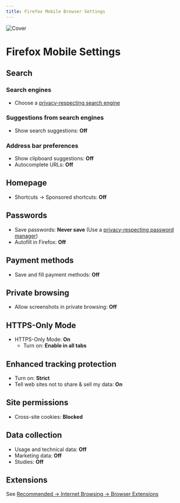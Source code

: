 ```yaml
---
title: Firefox Mobile Browser Settings
---
```


![Cover](/assets/covers/firefox.png)

# Firefox Mobile Settings

## Search

### Search engines

* Choose a [privacy-respecting search engine](/recommendations/internet-browsing/search-engines)

### Suggestions from search engines

* Show search suggestions: **Off**

### Address bar preferences

* Show clipboard suggestions: **Off**
* Autocomplete URLs: **Off**

## Homepage

* Shortcuts -> Sponsored shortcuts: **Off**

## Passwords

* Save passwords: **Never save** (Use a [privacy-respecting password manager](/recommendations/software/password-managers))
* Autofill in Firefox: **Off**

## Payment methods

* Save and fill payment methods: **Off**

## Private browsing

* Allow screenshots in private browsing: **Off**

## HTTPS-Only Mode

* HTTPS-Only Mode: **On**
	* Turn on: **Enable in all tabs**

## Enhanced tracking protection

* Turn on: **Strict**
* Tell web sites not to share & sell my data: **On**

## Site permissions

* Cross-site cookies: **Blocked**

## Data collection

* Usage and technical data: **Off**
* Marketing data: **Off**
* Studies: **Off**

## Extensions

See [Recommended -> Internet Browsing -> Browser Extensions](/recommendations/internet-browsing/browser-extensions)
